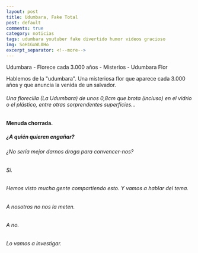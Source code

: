 ```yaml
---
layout: post
title: Udumbara, Fake Total
post: default
comments: true
category: noticias
tags: udumbara youtuber fake divertido humor videos gracioso
img: SoH1GxWL0Ho
excerpt_separator: <!--more-->
---
```


Udumbara - Florece cada 3.000 años - Misterios - Udumbara Flor

Hablemos de la "udumbara". Una misteriosa flor que aparece cada 3.000 años y que anuncia la venida de un salvador.


<!--more-->


###### Una florecilla (La Udumbara) de unos 0,8cm que brota (incluso) en el vidrio o el plástico, entre otras sorprendentes superficies...
 
#### Menuda chorrada.

##### ¿A quién quieren engañar?

###### ¿No sería mejor darnos droga para convencer-nos?

###### Si.

###### Hemos visto mucha gente compartiendo esto. Y vamos a hablar del tema.

###### A nosotros no nos la meten.

###### A no.

###### Lo vamos a investigar.